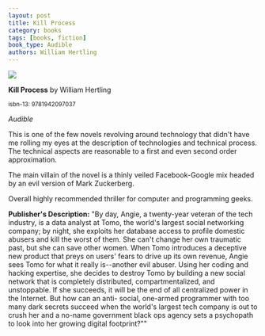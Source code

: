```yaml
---
layout: post
title: Kill Process
category: books
tags: [books, fiction]
book_type: Audible
authors: William Hertling
---
```


<img src="http://books.google.com/books/content?id=UQyvDAAAQBAJ&printsec=frontcover&img=1&zoom=1&edge=curl&source=gbs_api"/>

**Kill Process** by William Hertling

<sup>isbn-13: 9781942097037</sup>

*Audible*

This is one of the few novels revolving around technology that didn't have me
rolling my eyes at the description of technologies and technical process. The
technical aspects are reasonable to a first and even second order approximation.

The main villain of the novel is a thinly veiled Facebook-Google mix headed by
an evil version of Mark Zuckerberg.

Overall highly recommended thriller for computer and programming geeks.

**Publisher's Description:**
"By day, Angie, a twenty-year veteran of the tech industry, is a data
analyst at Tomo, the world's largest social networking company; by night,
she exploits her database access to profile domestic abusers and kill the
worst of them. She can't change her own traumatic past, but she can save
other women. When Tomo introduces a deceptive new product that preys on
users' fears to drive up its own revenue, Angie sees Tomo for what it
really is--another evil abuser. Using her coding and hacking expertise, she
decides to destroy Tomo by building a new social network that is completely
distributed, compartmentalized, and unstoppable. If she succeeds, it will
be the end of all centralized power in the Internet. But how can an anti-
social, one-armed programmer with too many dark secrets succeed when the
world's largest tech company is out to crush her and a no-name government
black ops agency sets a psychopath to look into her growing digital
footprint?""
